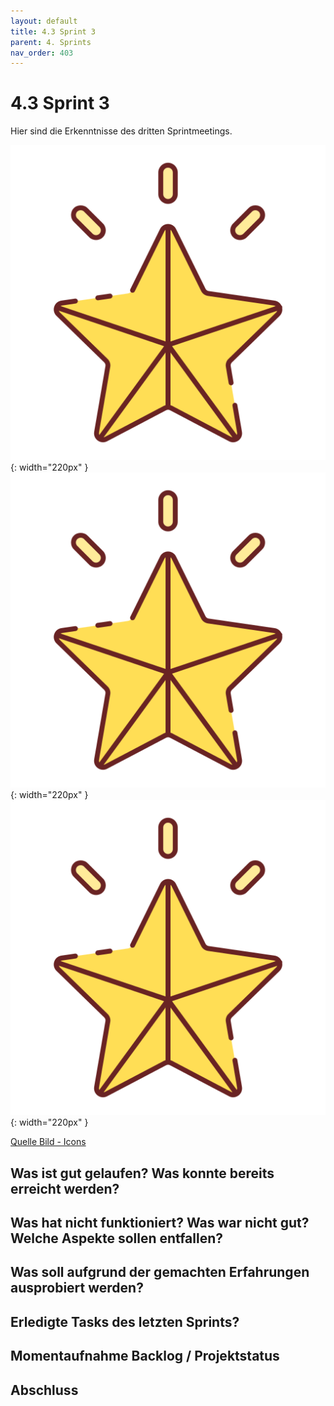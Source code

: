 ```yaml
---
layout: default
title: 4.3 Sprint 3
parent: 4. Sprints
nav_order: 403
---
```


# 4.3 Sprint 3

Hier sind die Erkenntnisse des dritten Sprintmeetings.

![Star 1](../ressources/icons/star.png){: width="220px" }
![Star 2](../ressources/icons/star.png){: width="220px" }
![Star 3](../ressources/icons/star.png){: width="220px" }

[Quelle Bild - Icons](../anhang/600-quellen.html#64-icons)

## Was ist gut gelaufen? Was konnte bereits erreicht werden?

## Was hat nicht funktioniert? Was war nicht gut? Welche Aspekte sollen entfallen?

## Was soll aufgrund der gemachten Erfahrungen ausprobiert werden?

## Erledigte Tasks des letzten Sprints?

## Momentaufnahme Backlog / Projektstatus

## Abschluss
